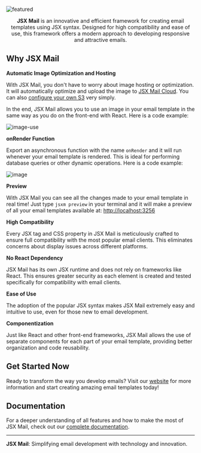 ![featured](https://i.imgur.com/O1jwOJo.png)

<div align="center">
<b>JSX Mail</b> is an innovative and efficient framework for creating email templates using JSX syntax. Designed for high compatibility and ease of use, this framework offers a modern approach to developing responsive and attractive emails.
</div>

## Why JSX Mail

**Automatic Image Optimization and Hosting**

With JSX Mail, you don't have to worry about image hosting or optimization. It will automatically optimize and upload the image to [JSX Mail Cloud](https://docs.jsxmail.org/cloud/introduction). You can also [configure your own S3](https://docs.jsxmail.org/framework/image) very simply.

In the end, JSX Mail allows you to use an image in your email template in the same way as you do on the front-end with React. Here is a code example:

![image-use](https://github.com/Theryston/jsx-mail/assets/72868196/bd5dac34-a3e3-4668-b5a0-c17d5125dbc9)

**onRender Function**

Export an asynchronous function with the name `onRender` and it will run whenever your email template is rendered. This is ideal for performing database queries or other dynamic operations. Here is a code example:

![image](https://github.com/Theryston/jsx-mail/assets/72868196/a2f128e2-c9f9-4dd2-a777-c79b0a845a5f)

**Preview**

With JSX Mail you can see all the changes made to your email template in real time! Just type `jsxm preview` in your terminal and it will make a preview of all your email templates available at: [http://localhost:3256](http://localhost:3256)

**High Compatibility**

Every JSX tag and CSS property in JSX Mail is meticulously crafted to ensure full compatibility with the most popular email clients. This eliminates concerns about display issues across different platforms.

**No React Dependency**

JSX Mail has its own JSX runtime and does not rely on frameworks like React. This ensures greater security as each element is created and tested specifically for compatibility with email clients.

**Ease of Use**

The adoption of the popular JSX syntax makes JSX Mail extremely easy and intuitive to use, even for those new to email development.

**Componentization**

Just like React and other front-end frameworks, JSX Mail allows the use of separate components for each part of your email template, providing better organization and code reusability.

## Get Started Now

Ready to transform the way you develop emails? Visit our [website](https://jsxmail.org) for more information and start creating amazing email templates today!

## Documentation

For a deeper understanding of all features and how to make the most of JSX Mail, check out our [complete documentation](https://docs.jsxmail.org/introduction).

---

**JSX Mail**: Simplifying email development with technology and innovation.
